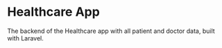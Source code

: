 ﻿# Healthcare App

 The backend of the Healthcare app with all patient and doctor data, built with Laravel.







